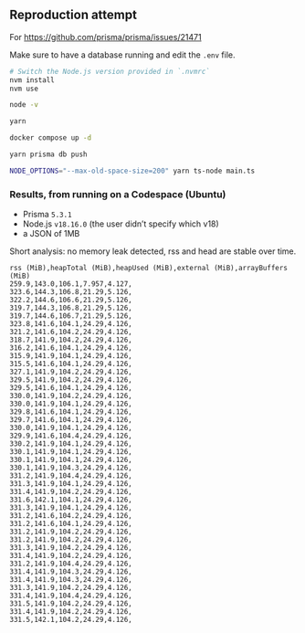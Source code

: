 ## Reproduction attempt

For https://github.com/prisma/prisma/issues/21471

Make sure to have a database running and edit the `.env` file.

```sh
# Switch the Node.js version provided in `.nvmrc`
nvm install
nvm use 

node -v

yarn

docker compose up -d

yarn prisma db push

NODE_OPTIONS="--max-old-space-size=200" yarn ts-node main.ts
```


### Results, from running on a Codespace (Ubuntu)
- Prisma `5.3.1`
- Node.js `v18.16.0` (the user didn’t specify which v18)
- a JSON of 1MB

Short analysis: no memory leak detected, rss and head are stable over time.
```
rss (MiB),heapTotal (MiB),heapUsed (MiB),external (MiB),arrayBuffers (MiB)
259.9,143.0,106.1,7.957,4.127,
323.6,144.3,106.8,21.29,5.126,
322.2,144.6,106.6,21.29,5.126,
319.7,144.3,106.8,21.29,5.126,
319.7,144.6,106.7,21.29,5.126,
323.8,141.6,104.1,24.29,4.126,
321.2,141.6,104.2,24.29,4.126,
318.7,141.9,104.2,24.29,4.126,
316.2,141.6,104.1,24.29,4.126,
315.9,141.9,104.1,24.29,4.126,
315.5,141.6,104.1,24.29,4.126,
327.1,141.9,104.2,24.29,4.126,
329.5,141.9,104.2,24.29,4.126,
329.5,141.6,104.1,24.29,4.126,
330.0,141.9,104.2,24.29,4.126,
330.0,141.9,104.1,24.29,4.126,
329.8,141.6,104.1,24.29,4.126,
329.7,141.6,104.1,24.29,4.126,
330.0,141.9,104.1,24.29,4.126,
329.9,141.6,104.4,24.29,4.126,
330.2,141.9,104.1,24.29,4.126,
330.1,141.9,104.1,24.29,4.126,
330.1,141.9,104.1,24.29,4.126,
330.1,141.9,104.3,24.29,4.126,
331.2,141.9,104.4,24.29,4.126,
331.3,141.9,104.1,24.29,4.126,
331.4,141.9,104.2,24.29,4.126,
331.6,142.1,104.1,24.29,4.126,
331.3,141.9,104.1,24.29,4.126,
331.2,141.6,104.2,24.29,4.126,
331.2,141.6,104.1,24.29,4.126,
331.2,141.9,104.2,24.29,4.126,
331.2,141.9,104.2,24.29,4.126,
331.3,141.9,104.2,24.29,4.126,
331.4,141.9,104.2,24.29,4.126,
331.2,141.9,104.4,24.29,4.126,
331.4,141.9,104.3,24.29,4.126,
331.4,141.9,104.3,24.29,4.126,
331.3,141.9,104.2,24.29,4.126,
331.4,141.9,104.4,24.29,4.126,
331.5,141.9,104.2,24.29,4.126,
331.4,141.9,104.2,24.29,4.126,
331.5,142.1,104.2,24.29,4.126,
```
